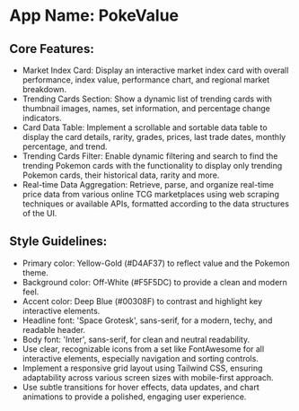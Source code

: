 # **App Name**: PokeValue

## Core Features:

- Market Index Card: Display an interactive market index card with overall performance, index value, performance chart, and regional market breakdown.
- Trending Cards Section: Show a dynamic list of trending cards with thumbnail images, names, set information, and percentage change indicators.
- Card Data Table: Implement a scrollable and sortable data table to display the card details, rarity, grades, prices, last trade dates, monthly percentage, and trend.
- Trending Cards Filter: Enable dynamic filtering and search to find the trending Pokemon cards with the functionality to display only trending Pokemon cards, their historical data, rarity and more.
- Real-time Data Aggregation: Retrieve, parse, and organize real-time price data from various online TCG marketplaces using web scraping techniques or available APIs, formatted according to the data structures of the UI.

## Style Guidelines:

- Primary color: Yellow-Gold (#D4AF37) to reflect value and the Pokemon theme.
- Background color: Off-White (#F5F5DC) to provide a clean and modern feel.
- Accent color: Deep Blue (#00308F) to contrast and highlight key interactive elements. 
- Headline font: 'Space Grotesk', sans-serif, for a modern, techy, and readable header.
- Body font: 'Inter', sans-serif, for clean and neutral readability.
- Use clear, recognizable icons from a set like FontAwesome for all interactive elements, especially navigation and sorting controls.
- Implement a responsive grid layout using Tailwind CSS, ensuring adaptability across various screen sizes with mobile-first approach.
- Use subtle transitions for hover effects, data updates, and chart animations to provide a polished, engaging user experience.